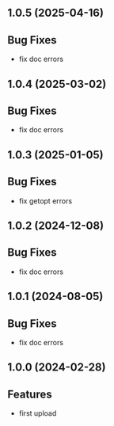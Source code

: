 ## 1.0.5 (2025-04-16)

## Bug Fixes

- fix doc errors

## 1.0.4 (2025-03-02)

## Bug Fixes

- fix doc errors

## 1.0.3 (2025-01-05)

## Bug Fixes

- fix getopt errors

## 1.0.2 (2024-12-08)

## Bug Fixes

- fix doc errors

## 1.0.1 (2024-08-05)

## Bug Fixes

- fix doc errors

## 1.0.0 (2024-02-28)

## Features

- first upload